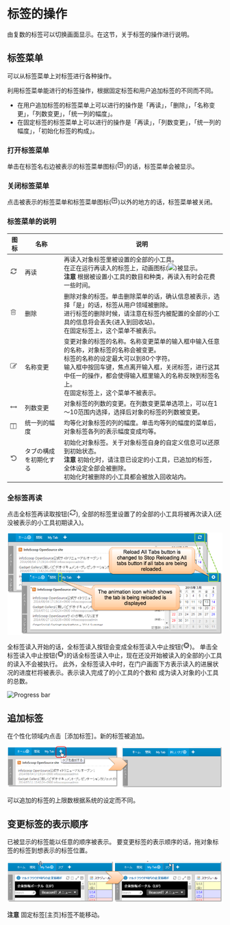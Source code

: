 # 标签的操作

由复数的标签可以切换画面显示。在这节，关于标签的操作进行说明。


## 标签菜单

可以从标签菜单上对标签进行各种操作。

利用标签菜单能进行的标签操作，根据固定标签和用户追加标签的不同而不同。

* 在用户追加标签的标签菜单上可以进行的操作是「再读」，「删除」，「名称变更」，「列数变更」，「统一列的幅度」。
* 在固定标签的标签菜单上可以进行的操作是「再读」，「列数变更」，「统一列的幅度」，「初始化标签的构成」。


### 打开标签菜单

单击在标签名右边被表示的标签菜单图标(![Gadget Menu icon])的话，标签菜单会被显示。


### 关闭标签菜单

点击被表示的标签菜单和标签菜单图标(![Gadget Menu icon])以外的地方的话，标签菜单被关闭。


### 标签菜单的说明

<table>
    <thead>
        <tr>
            <th>图标</th><th>名称</th><th>说明</th>
        </tr>
    </thead>
    <tbody>
        <tr>
            <td><img src="../../images/refresh.gif"></td>
            <td>再读</td>
            <td>
                再读入对象标签里被设置的全部的小工具。<br>
                在正在运行再读入的标签上，动画图标(<img src="../../images/indicator.gif">)被显示。<br>
                <strong>注意</strong> 根据被设置小工具的数目和种类，再读入有时会花费一些时间。
            </td>
        </tr>
        <tr>
            <td><img src="../../images/trash.gif"></td>
            <td>删除</td>
            <td>
                删除对象的标签。单击删除菜单的话，确认信息被表示，选择「是」的话，标签从用户领域被删除。<br>
                进行标签的删除时候，请注意在标签内被配置的全部的小工具的信息将会丢失(进入到回收站)。<br>
                在固定标签上，这个菜单不被表示。
            </td>
        </tr>
        <tr>
            <td><img src="../../images/edit.gif"></td>
            <td>名称变更</td>
            <td>
                变更对象的标签的名称。名称变更菜单的输入框中输入任意的名称，对象标签的名称会被变更。<br>
                标签的名称的设定最大可以到80个字符。<br>
                输入框中按回车键，焦点离开输入框，关闭标签，进行这其中任一的操作，都会使得输入框里输入的名称反映到标签名上。<br>
                在固定标签上，这个菜单不被表示。
            </td>
        </tr>
        <tr>
            <td><img src="../../images/changeColumn.gif"></td>
            <td>列数变更</td>
            <td>
                对象标签的列数的变更。在列数变更菜单选项上，可以在1～10范围内选择，选择后对象的标签的列数被变更。
            </td>
        </tr>
        <tr>
            <td><img src="../../images/changeColumn2.gif"></td>
            <td>统一列的幅度</td>
            <td>
                均等化对象标签的列的幅度。单击均等列的幅度的菜单后，对象标签各列的表示幅度变成均等。
            </td>
        </tr>
        <tr>
            <td><img src="../../images/init_tab.gif"></td>
            <td>タブの構成を初期化する</td>
            <td>
                初始化对象标签。关于对象标签自身的自定义信息可以还原到初始状态。<br>
                <b>注意</b> 初始化时，请注意已设定的小工具，已追加的标签，全体设定全部会被删除。<br>
                初始化时被删除的小工具都会被放入回收站内。
            </td>
        </tr>
    </tbody>
</table>


### 全标签再读

点击全标签再读取按钮(![Refresh icon]), 全部的标签里设置了的全部的小工具将被再次读入(还没被表示的小工具初期读入)。

![Reloading all tab]

全标签读入开始的话，全标签读入按钮会变成全标签读入中止按钮(![Stop icon])。
单击全标签读入中止按钮(![Stop icon])的话全标签读入中止，现在还没开始被读入的全部的小工具的读入不会被执行。
此外，全标签读入中时，在门户画面下方表示读入的进展状况的进度栏将被表示。表示读入完成了的小工具的个数和 成为读入对象的小工具的总数。

![Progress bar]


## 追加标签

在个性化领域内点击［添加标签］。新的标签被追加。

![Adding the tab]

可以追加的标签的上限数根据系统的设定而不同。


## 变更标签的表示顺序

已被显示的标签能以任意的顺序被表示。
要变更标签的表示顺序的话，拖对象标签的标签到想表示的标签位置。

![Changing the Display Order]

**注意** 固定标签[主页]标签不能移动。


[Reloading all tab]: images/user-panel/operations-of-a-tab-1.png
[Add the tab]: images/user-panel/operations-of-a-tab-4.gif
[Adding the tab]: images/user-panel/operations-of-a-tab-2.png
[Changing the Display Order]: images/user-panel/operations-of-a-tab-3.png
[Gadget Menu icon]: ../../images/show_hidden_icons.gif
[Progress bar]: ../../images/all_refresh_progress.png
[Refresh icon]: ../../images/refresh.gif
[Stop icon]: ../../images/stop.gif
